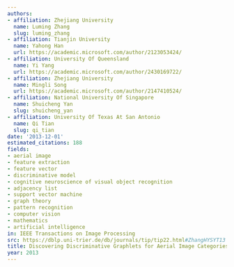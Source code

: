 ```yaml
---
authors:
- affiliation: Zhejiang University
  name: Luming Zhang
  slug: luming_zhang
- affiliation: Tianjin University
  name: Yahong Han
  url: https://academic.microsoft.com/author/2123053424/
- affiliation: University Of Queensland
  name: Yi Yang
  url: https://academic.microsoft.com/author/2430169722/
- affiliation: Zhejiang University
  name: Mingli Song
  url: https://academic.microsoft.com/author/2147410524/
- affiliation: National University Of Singapore
  name: Shuicheng Yan
  slug: shuicheng_yan
- affiliation: University Of Texas At San Antonio
  name: Qi Tian
  slug: qi_tian
date: '2013-12-01'
estimated_citations: 188
fields:
- aerial image
- feature extraction
- feature vector
- discriminative model
- cognitive neuroscience of visual object recognition
- adjacency list
- support vector machine
- graph theory
- pattern recognition
- computer vision
- mathematics
- artificial intelligence
in: IEEE Transactions on Image Processing
src: https://dblp.uni-trier.de/db/journals/tip/tip22.html#ZhangHYSYT13
title: Discovering Discriminative Graphlets for Aerial Image Categories Recognition
year: 2013
---
```

